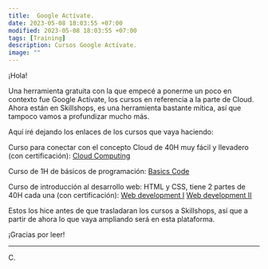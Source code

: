 ```yaml
---
title:  Google Actívate. 
date: 2023-05-08 18:03:55 +07:00
modified: 2023-05-08 18:03:55 +07:00
tags: [Training]
description: Cursos Google Actívate.
image: ""
---
```



¡Hola!

Una herramienta gratuita con la que empecé a ponerme un poco en contexto fue Google Actívate, los cursos en referencia a la parte de Cloud. Ahora están en Skillshops, es una herramienta bastante mítica, así que tampoco vamos a profundizar mucho más. 

Aquí iré dejando los enlaces de los cursos que vaya haciendo:

Curso para conectar con el concepto Cloud de 40H muy fácil y llevadero (con certificación): </li>
<a href="https://learndigital.withgoogle.com/activate/course/cloud-computing" target="_blank" rel="nofollow">Cloud Computing</a> 


Curso de 1H de básicos de programación:
<a href="https://learndigital.withgoogle.com/activate/course/basics-code" target="_blank" rel="nofollow">Basics Code</a>


Curso de introducción al desarrollo web: HTML y CSS, tiene 2 partes de 40H cada una (con certificación):
<a href="https://learndigital.withgoogle.com/activate/course/web-development-I" target="_blank" rel="nofollow">Web development I</a>
<a href="https://learndigital.withgoogle.com/activate/course/web-development-II" target="_blank" rel="nofollow">Web development II</a>

Estos los hice antes de que trasladaran los cursos a Skillshops, así que a partir de ahora lo que vaya ampliando será en esta plataforma. 

¡Gracias por leer!
<hr>
 C.









